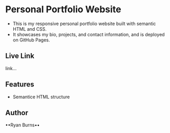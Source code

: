 # Personal Portfolio Website
-   This is my responsive personal portfolio website built with semantic HTML and CSS.  
-   It showcases my bio, projects, and contact information, and is deployed on GitHub Pages.

## Live Link
link...

## Features
-   Semantice HTML structure


## Author
••Ryan Burns••